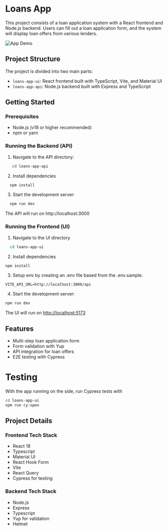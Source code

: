 # Loans App

This project consists of a loan application system with a React frontend and Node.js backend. Users can fill out a loan application form, and the system will display loan offers from various lenders.

![App Demo](./AppDemo.gif)

## Project Structure

The project is divided into two main parts:

- `loans-app-ui`: React frontend built with TypeScript, Vite, and Material UI
- `loans-app-api`: Node.js backend built with Express and TypeScript

## Getting Started

### Prerequisites

- Node.js (v18 or higher recommended)
- npm or yarn

### Running the Backend (API)

1. Navigate to the API directory:

```bash
   cd loans-app-api
```

2. Install dependencies

```bash
  npm install
```

3. Start the development server:

```bash
  npm run dev
```

The API will run on http://localhost:3000

### Running the Frontend (UI)

1. Navigate to the UI directory

```bash
  cd loans-app-ui
```

2. Install dependencies

```bash
npm install
```

3. Setup env by creating an .env file based from the .env.sample.

```
VITE_API_URL=http://localhost:3000/api
```

4. Start the development server:

```bash
npm run dev
```

The UI will run on [http://localhost:5173](http://localhost:5173)

## Features

- Multi-step loan application form
- Form validation with Yup
- API integration for loan offers
- E2E testing with Cypress

# Testing

With the app running on the side, run Cypress tests with

```bash
cd loans-app-ui
npm run cy:open
```

## Project Details

### Frontend Tech Stack

- React 18
- Typescript
- Material UI
- React Hook Form
- Vite
- React Query
- Cypress for testing

### Backend Tech Stack

- Node.js
- Express
- Typescript
- Yup for validation
- Helmet
